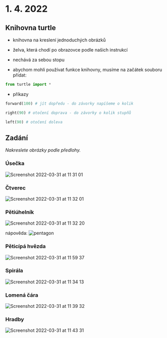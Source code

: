 # 1. 4. 2022

## Knihovna turtle

- knihovna na kreslení jednoduchých obrázků
- želva, která chodí po obrazovce podle našich instrukcí
- nechává za sebou stopu

- abychom mohli používat funkce knihovny, musíme na začátek souboru přidat:
```python
from turtle import *
```

- příkazy

```python
forward(100) # jít dopředu - do závorky napíšeme o kolik

right(90) # otočení doprava - do závorky o kolik stupňů

left(90) # otočení doleva
```

## Zadání

*Nakreslete obrázky podle předlohy.*


### Úsečka
![Screenshot 2022-03-31 at 11 31 01](https://user-images.githubusercontent.com/44325210/161030294-776412f8-fa7b-4cd1-9d0c-b2623c318e10.png)

### Čtverec
![Screenshot 2022-03-31 at 11 32 01](https://user-images.githubusercontent.com/44325210/161030303-79196c06-e6ab-46b4-a2dc-1493512580e1.png)

### Pětiúhelník
![Screenshot 2022-03-31 at 11 32 20](https://user-images.githubusercontent.com/44325210/161030314-8693abaa-8d4c-4565-bcd6-700d03460f63.png)

nápověda:
![pentagon](https://user-images.githubusercontent.com/44325210/161031123-289867e1-0a88-4035-883c-81915b94e8c5.GIF)

### Pěticípá hvězda
![Screenshot 2022-03-31 at 11 59 37](https://user-images.githubusercontent.com/44325210/161030339-ca1b5a17-af07-410a-a078-3336e32ea076.png)

### Spirála
![Screenshot 2022-03-31 at 11 34 13](https://user-images.githubusercontent.com/44325210/161030435-08b7d3ab-2ab5-47d3-a552-1327e9b93130.png)

### Lomená čára
![Screenshot 2022-03-31 at 11 39 32](https://user-images.githubusercontent.com/44325210/161030474-443a281e-2bbc-44c8-8e57-811be11abbe1.png)

### Hradby
![Screenshot 2022-03-31 at 11 43 31](https://user-images.githubusercontent.com/44325210/161030492-25934497-f5ae-4161-b506-34bb25859e9b.png)
